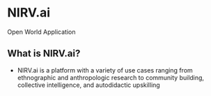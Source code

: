 # NIRV.ai

Open World Application

## What is NIRV.ai?

- NIRV.ai is a platform with a variety of use cases ranging from ethnographic and anthropologic research to community building, collective intelligence, and autodidactic upskilling

